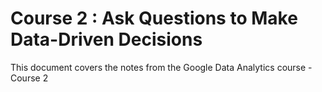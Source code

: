 # Course 2 : Ask Questions to Make Data-Driven Decisions

This document covers the notes from the Google Data Analytics course - Course 2
